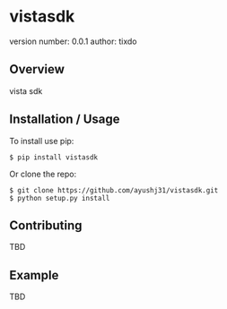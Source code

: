 vistasdk
===============================

version number: 0.0.1
author: tixdo

Overview
--------

vista sdk

Installation / Usage
--------------------

To install use pip:

    $ pip install vistasdk


Or clone the repo:

    $ git clone https://github.com/ayushj31/vistasdk.git
    $ python setup.py install
    
Contributing
------------

TBD

Example
-------

TBD